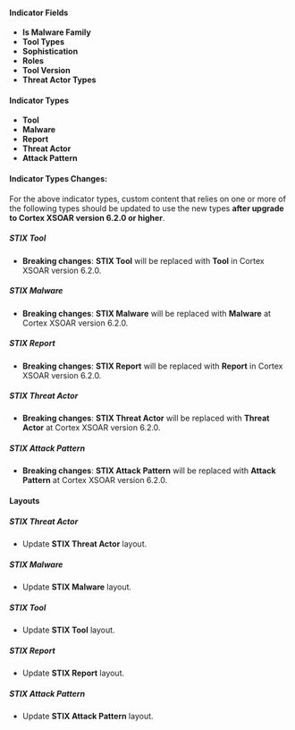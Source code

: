 #### Indicator Fields
- **Is Malware Family**
- **Tool Types**
- **Sophistication**
- **Roles**
- **Tool Version**
- **Threat Actor Types**

#### Indicator Types
- **Tool**
- **Malware**
- **Report**
- **Threat Actor**
- **Attack Pattern**

#### Indicator Types Changes:
For the above indicator types, custom content that relies on one or more of the following types should be updated to use the new types **after upgrade to Cortex XSOAR version 6.2.0 or higher**.
##### STIX Tool
- **Breaking changes**: **STIX Tool** will be replaced with **Tool** in Cortex XSOAR version 6.2.0.
##### STIX Malware
- **Breaking changes**: **STIX Malware** will be replaced with **Malware** at Cortex XSOAR version 6.2.0.
##### STIX Report
- **Breaking changes**: **STIX Report** will be replaced with **Report** in Cortex XSOAR version 6.2.0.
##### STIX Threat Actor
- **Breaking changes**: **STIX Threat Actor** will be replaced with **Threat Actor** at Cortex XSOAR version 6.2.0.
##### STIX Attack Pattern
- **Breaking changes**: **STIX Attack Pattern** will be replaced with **Attack Pattern** at Cortex XSOAR version 6.2.0.

#### Layouts
##### STIX Threat Actor
- Update **STIX Threat Actor** layout.
##### STIX Malware
- Update **STIX Malware** layout.
##### STIX Tool
- Update **STIX Tool** layout.
##### STIX Report
- Update **STIX Report** layout.
##### STIX Attack Pattern
- Update **STIX Attack Pattern** layout.
